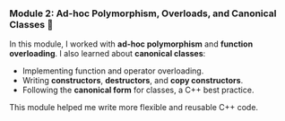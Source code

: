 ### **Module 2: Ad-hoc Polymorphism, Overloads, and Canonical Classes 🔄**
In this module, I worked with **ad-hoc polymorphism** and **function overloading**. I also learned about **canonical classes**:
- Implementing function and operator overloading.
- Writing **constructors**, **destructors**, and **copy constructors**.
- Following the **canonical form** for classes, a C++ best practice.

This module helped me write more flexible and reusable C++ code.

